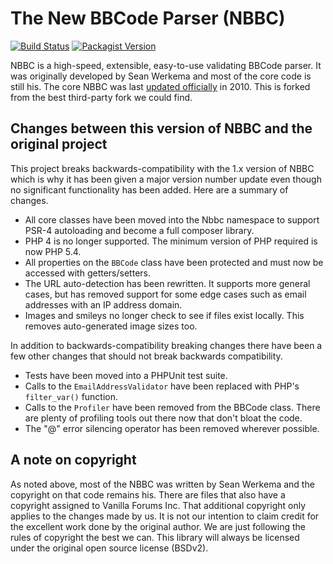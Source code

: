 # The New BBCode Parser (NBBC)

[![Build Status](https://img.shields.io/travis/vanilla/nbbc.svg?style=flat-square)](https://travis-ci.org/vanilla/nbbc)
[![Packagist Version](https://img.shields.io/packagist/v/vanilla/nbbc.svg?style=flat-square)](https://packagist.org/packages/vanilla/nbbc)

NBBC is a high-speed, extensible, easy-to-use validating BBCode parser. It was originally developed by Sean Werkema and
most of the core code is still his. The core NBBC was last [updated officially](http://nbbc.sourceforge.net/) in 2010.
This is forked from the best third-party fork we could find.

## Changes between this version of NBBC and the original project

This project breaks backwards-compatibility with the 1.x version of NBBC which is why it has been given a major version
number update even though no significant functionality has been added. Here are a summary of changes.

- All core classes have been moved into the Nbbc namespace to support PSR-4 autoloading and become a full composer library.
- PHP 4 is no longer supported. The minimum version of PHP required is now PHP 5.4.
- All properties on the `BBCode` class have been protected and must now be accessed with getters/setters.
- The URL auto-detection has been rewritten. It supports more general cases, but has removed support for some edge cases such as email addresses with an IP address domain.
- Images and smileys no longer check to see if files exist locally. This removes auto-generated image sizes too.

In addition to backwards-compatibility breaking changes there have been a few other changes that should not break backwards compatibility.

- Tests have been moved into a PHPUnit test suite.
- Calls to the `EmailAddressValidator` have been replaced with PHP's `filter_var()` function.
- Calls to the `Profiler` have been removed from the BBCode class. There are plenty of profiling tools out there now that don't bloat the code.
- The "@" error silencing operator has been removed wherever possible.

## A note on copyright

As noted above, most of the NBBC was written by Sean Werkema and the copyright on that code remains his. There are files that also have a copyright assigned to Vanilla Forums Inc. That additional copyright only applies to the changes made by us. It is not our intention to claim credit for the excellent work done by the original author. We are just following the rules of copyright the best we can. This library will always be licensed under the original open source license (BSDv2).
